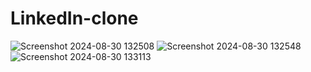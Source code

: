 # LinkedIn-clone
![Screenshot 2024-08-30 132508](https://github.com/user-attachments/assets/6c59b750-7405-4cd7-984a-c2bcb6ff33b3)
![Screenshot 2024-08-30 132548](https://github.com/user-attachments/assets/14646b00-48a1-429a-8171-f0b6d6976c23)
![Screenshot 2024-08-30 133113](https://github.com/user-attachments/assets/b4583a6e-7a7b-4435-8adb-03d4d943e6b6)
